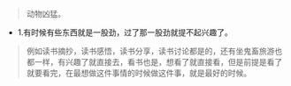 >动物凶猛。

- 1.有时候有些东西就是一股劲，过了那一股劲就提不起兴趣了。

>例如读书摘抄，读书感悟，读书分享，读书讨论都是的，还有坐鬼畜旅游也都一样，有兴趣了就直接去，看书也是，想看了就直接看，但是前提是看了就要看完，在最想做这件事情的时候做这件事，就是最好的时候。


